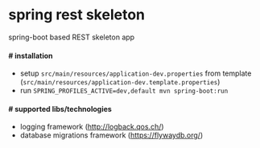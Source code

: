 # spring rest skeleton

spring-boot based REST skeleton app

#### # installation
 * setup `src/main/resources/application-dev.properties` from template (`src/main/resources/application-dev.template.properties`)
 * run `SPRING_PROFILES_ACTIVE=dev,default mvn spring-boot:run`

#### # supported libs/technologies
 * logging framework (http://logback.qos.ch/)
 * database migrations framework (https://flywaydb.org/)
